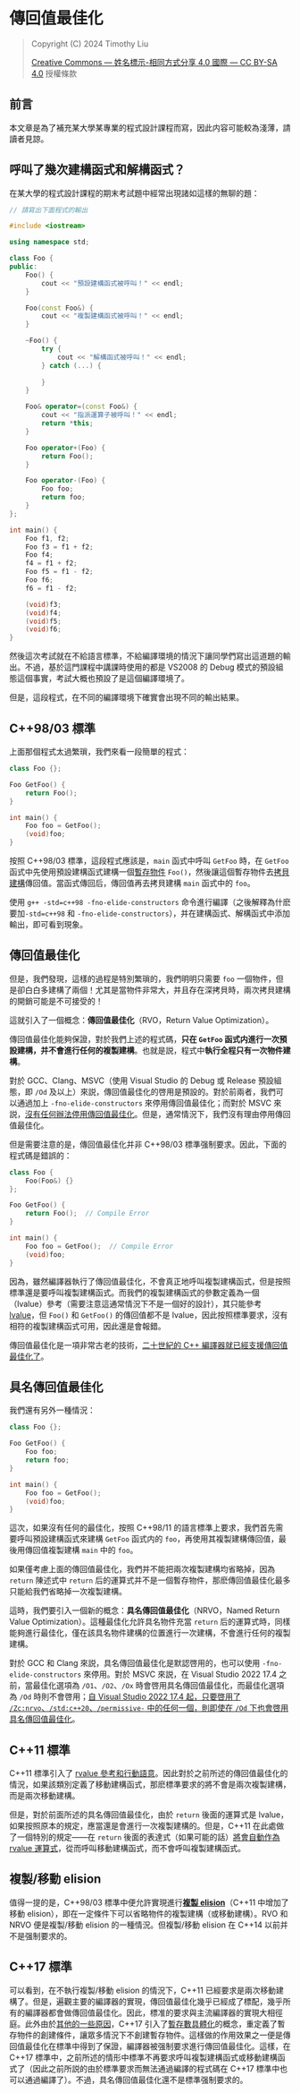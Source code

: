 # 傳回值最佳化

> Copyright (C) 2024 Timothy Liu
>
> [Creative Commons — 姓名標示-相同方式分享 4.0 國際 — CC BY-SA 4.0](https://creativecommons.org/licenses/by-sa/4.0/deed.zh_TW) 授權條款

## 前言

本文章是為了補充某大學某專業的程式設計課程而寫，因此内容可能較為淺薄，請讀者見諒。

## 呼叫了幾次建構函式和解構函式？

在某大學的程式設計課程的期末考試題中經常出現諸如這樣的無聊的題：

```c++
// 請寫出下面程式的輸出

#include <iostream>

using namespace std;

class Foo {
public:
    Foo() {
        cout << "預設建構函式被呼叫！" << endl;
    }

    Foo(const Foo&) {
        cout << "複製建構函式被呼叫！" << endl;
    }

    ~Foo() {
        try {
            cout << "解構函式被呼叫！" << endl;
        } catch (...) {
            
        }
    }

    Foo& operator=(const Foo&) {
        cout << "指派運算子被呼叫！" << endl;
        return *this;
    }

    Foo operator+(Foo) {
        return Foo();
    }

    Foo operator-(Foo) {
        Foo foo;
        return foo;
    }
};

int main() {
    Foo f1, f2;
    Foo f3 = f1 + f2;
    Foo f4;
    f4 = f1 + f2;
    Foo f5 = f1 - f2;
    Foo f6;
    f6 = f1 - f2;

    (void)f3;
    (void)f4;
    (void)f5;
    (void)f6;
}
```

然後這次考試就在不給語言標準，不給編譯環境的情況下讓同學們寫出這道題的輸出。不過，基於這門課程中講課時使用的都是 VS2008 的 Debug 模式的預設組態這個事實，考試大概也預設了是這個編譯環境了。

但是，這段程式，在不同的編譯環境下確實會出現不同的輸出結果。

## C++98/03 標準

上面那個程式太過繁瑣，我們來看一段簡單的程式：

```cpp
class Foo {};

Foo GetFoo() {
    return Foo();
}

int main() {
    Foo foo = GetFoo();
    (void)foo;
}
```

按照 C++98/03 標準，這段程式應該是，`main` 函式中呼叫 `GetFoo` 時，在 `GetFoo` 函式中先使用預設建構函式建構一個[暫存物件](https://zh.cppreference.com/w/cpp/language/lifetime#.E4.B8.B4.E6.97.B6.E5.AF.B9.E8.B1.A1.E7.9A.84.E7.94.9F.E5.AD.98.E6.9C.9F) `Foo()`，然後讓這個暫存物件去[拷貝建構](https://zh.cppreference.com/w/cpp/language/return#.E8.A7.A3.E9.87.8A)傳回值。當函式傳回后，傳回值再去拷貝建構 `main` 函式中的 `foo`。

使用 `g++ -std=c++98 -fno-elide-constructors` 命令進行編譯（之後解釋為什麽要加`-std=c++98` 和 `-fno-elide-constructors`），并在建構函式、解構函式中添加輸出，即可看到現象。

## 傳回值最佳化

但是，我們發現，這樣的過程是特別繁瑣的，我們明明只需要 `foo` 一個物件，但是卻白白多建構了兩個！尤其是當物件非常大，并且存在深拷貝時，兩次拷貝建構的開銷可能是不可接受的！

這就引入了一個概念：**傳回值最佳化**（RVO，Return Value Optimization）。

傳回值最佳化能夠保證，對於我們上述的程式碼，**只在 `GetFoo` 函式内進行一次預設建構，并不會進行任何的複製建構**。也就是説，程式中**執行全程只有一次物件建構**。

對於 GCC、Clang、MSVC（使用 Visual Studio 的 Debug 或 Release 預設組態，即 `/Od` 及以上）來説，傳回值最佳化的啓用是預設的。對於前兩者，我們可以通過加上 `-fno-elide-constructors` 來停用傳回值最佳化；而對於 MSVC 來説，[沒有任何辦法停用傳回值最佳化](https://social.microsoft.com/Forums/Windows/zh-TW/a5f9ccf7-c734-4e9a-8174-ee722ff7a1dd/how-to-disable-return-value-optimization-in-vs)。但是，通常情況下，我們沒有理由停用傳回值最佳化。

但是需要注意的是，傳回值最佳化并非 C++98/03 標準强制要求。因此，下面的程式碼是錯誤的：

```cpp
class Foo {
    Foo(Foo&) {}
};

Foo GetFoo() {
    return Foo();  // Compile Error
}

int main() {
    Foo foo = GetFoo();  // Compile Error
    (void)foo;
}
```

因為，雖然編譯器執行了傳回值最佳化，不會真正地呼叫複製建構函式，但是按照標準還是要呼叫複製建構函式。而我們的複製建構函式的參數定義為一個（lvalue）參考（需要注意這通常情況下不是一個好的設計），其只能參考 [lvalue](./lvalue-and-rvalue.md)，但 `Foo()` 和 `GetFoo()` 的傳回值都不是 lvalue，因此按照標準要求，沒有相符的複製建構函式可用，因此還是會報錯。

傳回值最佳化是一項非常古老的技術，[二十世紀的 C++ 編譯器就已經支援傳回值最佳化了](https://www.youtube.com/watch?v=3Ud9HryMUqA)。

## 具名傳回值最佳化

我們還有另外一種情況：

```cpp
class Foo {};

Foo GetFoo() {
    Foo foo;
    return foo;
}

int main() {
    Foo foo = GetFoo();
    (void)foo;
}
```

這次，如果沒有任何的最佳化，按照 C++98/11 的語言標準上要求，我們首先需要呼叫預設建構函式來建構 `GetFoo` 函式内的 `foo`，再使用其複製建構傳回值，最後用傳回值複製建構 `main` 中的 `foo`。

如果僅考慮上面的傳回值最佳化，我們并不能把兩次複製建構均省略掉，因為 `return` 陳述式中 `return` 后的運算式并不是一個暫存物件，那麽傳回值最佳化最多只能給我們省略掉一次複製建構。

這時，我們要引入一個新的概念：**具名傳回值最佳化**（NRVO，Named Return Value Optimization）。這種最佳化允許具名物件充當 `return` 后的運算式時，同樣能夠進行最佳化，僅在該具名物件建構的位置進行一次建構，不會進行任何的複製建構。

對於 GCC 和 Clang 來説，具名傳回值最佳化是默認啓用的，也可以使用 `-fno-elide-constructors` 來停用。對於 MSVC 來説，在 Visual Studio 2022 17.4 之前，當最佳化選項為 `/O1`、`/O2`、`/Ox` 時會啓用具名傳回值最佳化，而最佳化選項為 `/Od` 時則不會啓用；[自 Visual Studio 2022 17.4 起，只要啓用了 `/Zc:nrvo`、`/std:c++20`、`/permissive-` 中的任何一個，則即使在 `/Od` 下也會啓用具名傳回值最佳化](https://learn.microsoft.com/zh-tw/visualstudio/releases/2022/release-notes-v17.4#summary-of-whats-new-in-this-release-of-visual-studio-2022-version-174)。

## C++11 標準

C++11 標準引入了 [rvalue 參考和行動語意](./rvalue-reference-and-move-semantics.md)。因此對於之前所述的傳回值最佳化的情況，如果該類別定義了移動建構函式，那麽標準要求的將不會是兩次複製建構，而是兩次移動建構。

但是，對於前面所述的具名傳回值最佳化，由於 `return` 後面的運算式是 lvalue，如果按照原本的規定，應當還是會進行一次複製建構的。但是，C++11 在此處做了一個特別的規定——在 `return` 後面的表達式（如果可能的話）[將會自動作為 rvalue 運算式](https://zh.cppreference.com/w/cpp/language/return#.E8.87.AA.E5.8A.A8.E4.BB.8E.E5.B1.80.E9.83.A8.E5.8F.98.E9.87.8F.E5.92.8C.E5.BD.A2.E5.8F.82.E7.A7.BB.E5.8A.A8)，從而呼叫移動建構函式，而不會呼叫複製建構函式。

## 複製/移動 elision

值得一提的是，C++98/03 標準中便允許實現進行[**複製 elision**](https://zh.cppreference.com/w/cpp/language/copy_elision)（C++11 中增加了移動 elision），即在一定條件下可以省略物件的複製建構（或移動建構）。RVO 和 NRVO 便是複製/移動 elision 的一種情況。但複製/移動 elision 在 C++14 以前并不是强制要求的。

## C++17 標準

可以看到，在不執行複製/移動 elision 的情況下，C++11 已經要求是兩次移動建構了。但是，遍觀主要的編譯器的實現，傳回值最佳化幾乎已經成了標配，幾乎所有的編譯器都會做傳回值最佳化。因此，標准的要求與主流編譯器的實現大相徑庭。此外由於[其他的一些原因](https://www.open-std.org/jtc1/sc22/wg21/docs/papers/2015/p0135r0.html)，C++17 引入了[暫存數具體化](https://zh.cppreference.com/w/cpp/language/implicit_conversion#.E4.B8.B4.E6.97.B6.E9.87.8F.E5.AE.9E.E8.B4.A8.E5.8C.96)的概念，重定義了暫存物件的創建條件，讓眾多情況下不創建暫存物件。這樣做的作用效果之一便是傳回值最佳化在標準中得到了保證，編譯器被强制要求進行傳回值最佳化。這樣，在 C++17 標準中，之前所述的情形中標準不再要求呼叫複製建構函式或移動建構函式了（因此之前所説的由於標準要求而無法通過編譯的程式碼在 C++17 標準中也可以通過編譯了）。不過，具名傳回值最佳化還不是標準强制要求的。


